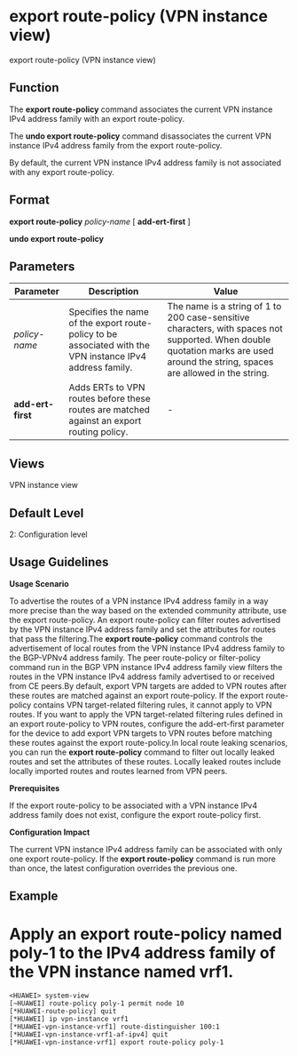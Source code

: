 export route-policy (VPN instance view)
=======================================

export route-policy (VPN instance view)

Function
--------



The **export route-policy** command associates the current VPN instance IPv4 address family with an export route-policy.

The **undo export route-policy** command disassociates the current VPN instance IPv4 address family from the export route-policy.



By default, the current VPN instance IPv4 address family is not associated with any export route-policy.


Format
------

**export route-policy** *policy-name* [ **add-ert-first** ]

**undo export route-policy**


Parameters
----------

| Parameter | Description | Value |
| --- | --- | --- |
| *policy-name* | Specifies the name of the export route-policy to be associated with the VPN instance IPv4 address family. | The name is a string of 1 to 200 case-sensitive characters, with spaces not supported. When double quotation marks are used around the string, spaces are allowed in the string. |
| **add-ert-first** | Adds ERTs to VPN routes before these routes are matched against an export routing policy. | - |



Views
-----

VPN instance view


Default Level
-------------

2: Configuration level


Usage Guidelines
----------------

**Usage Scenario**

To advertise the routes of a VPN instance IPv4 address family in a way more precise than the way based on the extended community attribute, use the export route-policy. An export route-policy can filter routes advertised by the VPN instance IPv4 address family and set the attributes for routes that pass the filtering.The **export route-policy** command controls the advertisement of local routes from the VPN instance IPv4 address family to the BGP-VPNv4 address family. The peer route-policy or filter-policy command run in the BGP VPN instance IPv4 address family view filters the routes in the VPN instance IPv4 address family advertised to or received from CE peers.By default, export VPN targets are added to VPN routes after these routes are matched against an export route-policy. If the export route-policy contains VPN target-related filtering rules, it cannot apply to VPN routes. If you want to apply the VPN target-related filtering rules defined in an export route-policy to VPN routes, configure the add-ert-first parameter for the device to add export VPN targets to VPN routes before matching these routes against the export route-policy.In local route leaking scenarios, you can run the **export route-policy** command to filter out locally leaked routes and set the attributes of these routes. Locally leaked routes include locally imported routes and routes learned from VPN peers.

**Prerequisites**



If the export route-policy to be associated with a VPN instance IPv4 address family does not exist, configure the export route-policy first.



**Configuration Impact**



The current VPN instance IPv4 address family can be associated with only one export route-policy. If the **export route-policy** command is run more than once, the latest configuration overrides the previous one.




Example
-------

# Apply an export route-policy named poly-1 to the IPv4 address family of the VPN instance named vrf1.
```
<HUAWEI> system-view
[~HUAWEI] route-policy poly-1 permit node 10
[*HUAWEI-route-policy] quit
[*HUAWEI] ip vpn-instance vrf1
[*HUAWEI-vpn-instance-vrf1] route-distinguisher 100:1
[*HUAWEI-vpn-instance-vrf1-af-ipv4] quit
[*HUAWEI-vpn-instance-vrf1] export route-policy poly-1

```